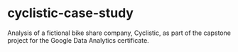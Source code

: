 # cyclistic-case-study
Analysis of a fictional bike share company, Cyclistic, as part of the capstone project for the Google Data Analytics certificate.
